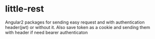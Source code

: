 # little-rest
Angular2 packages for sending easy request and with authentication header(jwt) or without it. Also save token as a cookie and sending them with header if need bearer authenticaton
